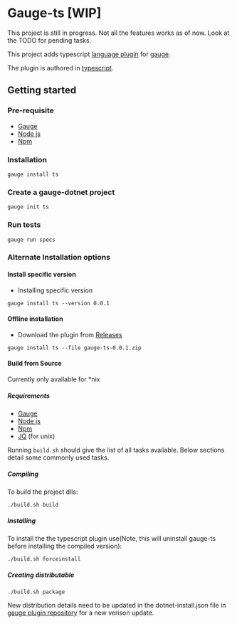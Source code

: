 # Gauge-ts [WIP]

This project is still in progress. Not all the features works as of now.
Look at the TODO for pending tasks.

This project adds typescript [language plugin](https://docs.gauge.org/latest/installation.html#language-runner) for [gauge](http://gauge.org).

The plugin is authored in [typescript](https://en.wikipedia.org/wiki/TypeScript).

## Getting started

### Pre-requisite

- [Gauge](https://gauge.org)
- [Node js](https://nodejs.org/en/)
- [Npm](https://www.npmjs.com/)


### Installation

```
gauge install ts
```

### Create a gauge-dotnet project

```
gauge init ts
```

### Run tests

```
gauge run specs
```

### Alternate Installation options

#### Install specific version
* Installing specific version
```
gauge install ts --version 0.0.1
```

#### Offline installation

* Download the plugin from [Releases](https://github.com/getgauge/gauge-ts/releases)
```
gauge install ts --file gauge-ts-0.0.1.zip
```



#### Build from Source

Currently only available for *nix

##### Requirements
- [Gauge](https://gauge.org)
- [Node js](https://nodejs.org/en/)
- [Npm](https://www.npmjs.com/)
- [JQ](https://stedolan.github.io/jq/) (for unix)


Running `build.sh` should give the list of all tasks available. Below sections detail some commonly used tasks.

##### Compiling

To build the project dlls:

````
./build.sh build
````

##### Installing

To install the the typescript plugin use(Note, this will uninstall gauge-ts before installing the compiled version):

````
./build.sh forceinstall
````

##### Creating distributable

````
./build.sh package
````

New distribution details need to be updated in the dotnet-install.json file in  [gauge plugin repository](https://github.com/getgauge/gauge-repository) for a new verison update.
